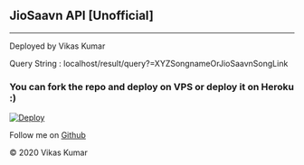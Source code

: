## JioSaavn API [Unofficial]

---

Deployed by Vikas Kumar

Query String : localhost/result/query?=XYZSongnameOrJioSaavnSongLink

### You can fork the repo and deploy on VPS or deploy it on Heroku :)  
[![Deploy](https://www.herokucdn.com/deploy/button.svg)](https://heroku.com/deploy?template=https://github.com/cyberboysumanjay/JioSaavnAPI/tree/master)

Follow me on [Github](https://github.com/StudSoul)

&copy; 2020 Vikas Kumar
